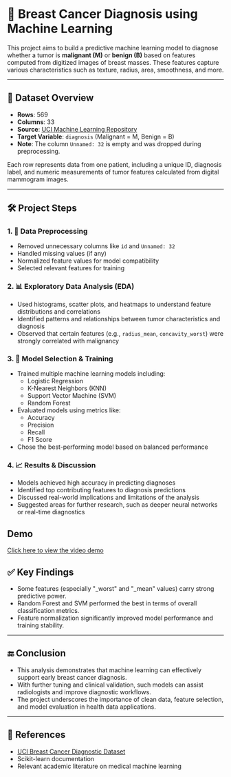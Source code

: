 # 🧬 Breast Cancer Diagnosis using Machine Learning

This project aims to build a predictive machine learning model to diagnose whether a tumor is **malignant (M)** or **benign (B)** based on features computed from digitized images of breast masses. These features capture various characteristics such as texture, radius, area, smoothness, and more.

---

## 📂 Dataset Overview

- **Rows**: 569  
- **Columns**: 33  
- **Source**: [UCI Machine Learning Repository](https://archive.ics.uci.edu/ml/datasets/Breast+Cancer+Wisconsin+(Diagnostic))  
- **Target Variable**: `diagnosis` (Malignant = M, Benign = B)  
- **Note**: The column `Unnamed: 32` is empty and was dropped during preprocessing.

Each row represents data from one patient, including a unique ID, diagnosis label, and numeric measurements of tumor features calculated from digital mammogram images.

---

## 🛠️ Project Steps

### 1. 🧹 Data Preprocessing
- Removed unnecessary columns like `id` and `Unnamed: 32`
- Handled missing values (if any)
- Normalized feature values for model compatibility
- Selected relevant features for training

### 2. 📊 Exploratory Data Analysis (EDA)
- Used histograms, scatter plots, and heatmaps to understand feature distributions and correlations
- Identified patterns and relationships between tumor characteristics and diagnosis
- Observed that certain features (e.g., `radius_mean`, `concavity_worst`) were strongly correlated with malignancy

### 3. 🤖 Model Selection & Training
- Trained multiple machine learning models including:
  - Logistic Regression
  - K-Nearest Neighbors (KNN)
  - Support Vector Machine (SVM)
  - Random Forest
- Evaluated models using metrics like:
  - Accuracy
  - Precision
  - Recall
  - F1 Score
- Chose the best-performing model based on balanced performance

### 4. 📈 Results & Discussion
- Models achieved high accuracy in predicting diagnoses
- Identified top contributing features to diagnosis predictions
- Discussed real-world implications and limitations of the analysis
- Suggested areas for further research, such as deeper neural networks or real-time diagnostics

## Demo
[Click here to view the video demo](https://i.imgur.com/w3kEA0t.mp4)

## ✅ Key Findings
- Some features (especially "_worst" and "_mean" values) carry strong predictive power.
- Random Forest and SVM performed the best in terms of overall classification metrics.
- Feature normalization significantly improved model performance and training stability.

---

## 🔚 Conclusion

- This analysis demonstrates that machine learning can effectively support early breast cancer diagnosis.
- With further tuning and clinical validation, such models can assist radiologists and improve diagnostic workflows.
- The project underscores the importance of clean data, feature selection, and model evaluation in health data applications.

---

## 🧾 References

- [UCI Breast Cancer Diagnostic Dataset](https://archive.ics.uci.edu/ml/datasets/Breast+Cancer+Wisconsin+(Diagnostic))
- Scikit-learn documentation
- Relevant academic literature on medical machine learning
